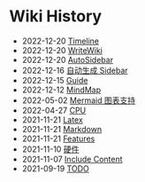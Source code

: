 # Wiki History

- 2022-12-20   [Timeline](/0034_Features_Timeline)
- 2022-12-20   [WriteWiki](/0027_Guide_WriteWiki)
- 2022-12-20   [AutoSidebar](/0026_Guide_AutoSidebar)
- 2022-12-16   [自动生成 Sidebar](/0024_Features_AutoSidebar)
- 2022-12-15   [Guide](/0023_Guide)
- 2022-12-12   [MindMap](/0022_Features_MindMap)
- 2022-05-02   [Mermaid 图表支持](/0020_Features_Mermaid)
- 2022-04-27   [CPU](/0002_Hardware_CPU)
- 2021-11-21   [Latex](/0018_Features_Latex)
- 2021-11-21   [Markdown](/0017_Features_Markdown)
- 2021-11-21   [Features](/0016_Features)
- 2021-11-10   [硬件](/0001_Hardware)
- 2021-11-07   [Include Content](/0013_Features_IncludeContent)
- 2021-09-19   [TODO](/0004_TODO)
